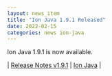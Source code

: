 ```yaml
---
layout: news_item
title: "Ion Java 1.9.1 Released"
date: 2022-02-15
categories: news ion-java
---
```


Ion Java 1.9.1 is now available.

| [Release Notes v1.9.1](https://github.com/amzn/ion-java/releases/tag/v1.9.1) | [Ion Java](https://github.com/amzn/ion-java) |

